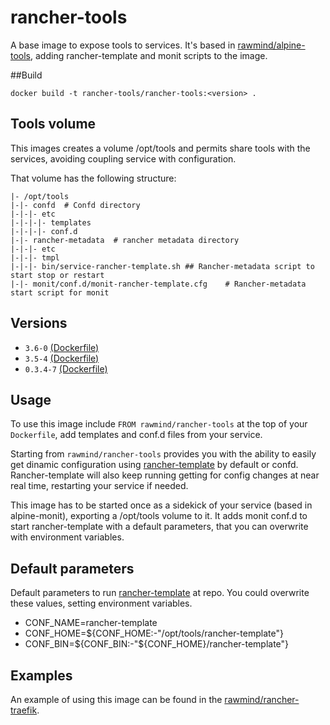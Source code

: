 rancher-tools
=============

A base image to expose tools to services. It's based in [rawmind/alpine-tools][alpine-tools], adding rancher-template and monit scripts to the image.

##Build

```
docker build -t rancher-tools/rancher-tools:<version> .
```

## Tools volume

This images creates a volume /opt/tools and permits share tools with the services, avoiding coupling service with configuration.

That volume has the following structure:

```
|- /opt/tools
|-|- confd 	# Confd directory
|-|-|- etc
|-|-|-|- templates
|-|-|-|- conf.d
|-|- rancher-metadata  # rancher metadata directory
|-|-|- etc
|-|-|- tmpl
|-|-|- bin/service-rancher-template.sh ## Rancher-metadata script to start stop or restart 
|-|- monit/conf.d/monit-rancher-template.cfg  	# Rancher-metadata start script for monit
```


## Versions

- `3.6-0` [(Dockerfile)](https://github.com/rawmind0/rancher-tools/blob/3.6-0/Dockerfile)
- `3.5-4` [(Dockerfile)](https://github.com/rawmind0/rancher-tools/blob/3.5-4/Dockerfile)
- `0.3.4-7` [(Dockerfile)](https://github.com/rawmind0/rancher-tools/blob/0.3.4-7/Dockerfile)

## Usage

To use this image include `FROM rawmind/rancher-tools` at the top of your `Dockerfile`, add templates and conf.d files from your service.

Starting from `rawmind/rancher-tools` provides you with the ability to easily get dinamic configuration using [rancher-template][rancher-template] by default or confd. Rancher-template will also keep running getting for config changes at near real time, restarting your service if needed.

This image has to be started once as a sidekick of your service (based in alpine-monit), exporting a /opt/tools volume to it. It adds monit conf.d to start rancher-template with a default parameters, that you can overwrite with environment variables.

## Default parameters

Default parameters to run [rancher-template][rancher-template] at repo. You could overwrite these values, setting environment variables.

- CONF_NAME=rancher-template
- CONF_HOME=${CONF_HOME:-"/opt/tools/rancher-template"}
- CONF_BIN=${CONF_BIN:-"${CONF_HOME}/rancher-template"}


## Examples

An example of using this image can be found in the [rawmind/rancher-traefik][rancher-traefik].

[rancher-traefik]: https://github.com/rawmind0/rancher-traefik
[alpine-tools]: https://github.com/rawmind0/alpine-tools
[rancher-template]: https://github.com/rawmind0/rancher-template

